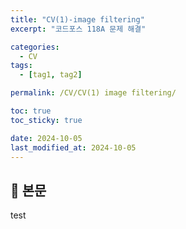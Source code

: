 ```yaml
---
title: "CV(1)-image filtering"
excerpt: "코드포스 118A 문제 해결"

categories:
  - CV
tags:
  - [tag1, tag2]

permalink: /CV/CV(1) image filtering/

toc: true
toc_sticky: true

date: 2024-10-05
last_modified_at: 2024-10-05
---
```


## 🦥 본문

test

